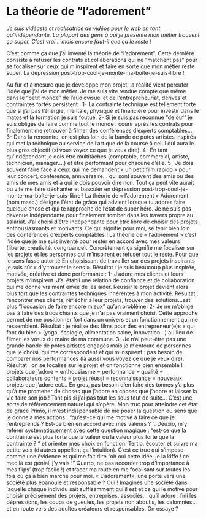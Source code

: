 # La théorie de “l’adorement”

*Je suis vidéaste et réalisatrice de vidéos pour le web en tant qu’indépendante. La plupart des gens à qui je présente mon métier trouvent ça super. C’est vrai… mais encore faut-il que ça le reste !*

C’est comme ça que j’ai inventé la théorie de “l’adorement”. Cette dernière consiste à refuser les contrats et collaborations qui ne “matchent pas” pour se focaliser sur ceux qui m’inspirent et faire en sorte que mon métier reste super.
La dépression post-trop-cool-je-monte-ma-boîte-je-suis-libre !

Au fur et à mesure que je développe mon projet, la réalité vient percuter l’idée que j’ai de mon métier. Je me suis vite rendue compte que même dans le “petit monde” de l’audiovisuel et de l’entrepreneuriat, dérives et contraintes fortes persistent :
1- La contrainte technique est tellement forte que si j’ai pas l’énergie, mentale, physique et financière pour investir dans le matos et la formation je suis foutue.
2- Si je suis pas reconnue “de ouf” je suis obligés de faire comme tout le monde : courir après les contrats pour finalement me retrouver à filmer des conférences d’experts comptables….
3- Dans la rencontre, on est plus loin de la bande de potes artistes inspirés qui met la technique au service de l’art que de la course à celui qui aura le plus gros objectif (si vous voyez ce que je veux dire).
4- En tant qu’indépendant je dois être multitâches (comptable, commercial, artiste, technicien, manager….) et être performant pour chacune d’elle.
5- Je dois souvent faire face à ceux qui me demandent « un petit film rapido » pour leur concert, conférence, anniversaire… qui sont souvent des amis ou des amis de mes amis et à qui je dois pouvoir dire non.
Tout ça peut vite aurait pu vite me faire déchanter et basculer en dépression post-trop-cool-je-monte-ma-boîte-je-suis-libre !
La théorie de « l’adorement »
Adorement (nom masc.) désigne l’état de grâce qui advient lorsque tu adores faire quelque chose et qui te rapproche de l’état de super héro.
Je ne suis pas devenue indépendante pour finalement tomber dans les travers propre au salariat. J’ai choisi d’être indépendante pour être libre de choisir des projets enthousiasmants et motivants. Ce qui signifie pour moi, se tenir bien loin des conférences d’experts comptables !
La théorie de « l’adorement » c’est l’idée que je me suis inventé pour rester en accord avec mes valeurs (liberté, créativité, congruance). Concrètement ça signifie me focaliser sur les projets et les personnes qui m’inspirent et refuser tout le reste.
Pour que le sens fasse autorité
En choisissant de travailler sur des projets inspirants je suis sûr « d’y trouver le sens ». Résultat : je suis beaucoup plus inspirée, motivée, créative et donc performante :
1- J’adore mes clients et leurs projets m’inspirent. J’ai établi une relation de confiance et de collaboration qui me donne vraiment envie de les aider. Réussir le projet devient alors plus fort que les contraintes techniques inhérentes à mon activité. Résultat : rencontrer mes clients, réfléchir à leur projets, trouver des solutions…est plus “l’occasion de faire encore mieux” qu’un problème.
2- Je ne m’oblige pas à faire des trucs chiants que je n’ai pas vraiment choisi. Cette approche permet de me positionner fort dans un univers et un fonctionnement qui me ressemblent. Résultat : je réalise des films pour des entrepreneur(e)s « qui font du bien » (yoga, écologie, alimentation saine, innovation…) au lieu de filmer les vœux du maire de ma commune.
3- Je n’ai peut-être pas une grande bande de potes artistes engagés mais je m’entoure de personnes que je choisi, qui me correspondent et qui m’inspirent : pas besoin de comparer nos performances (là aussi vous voyez ce que je veux dire). Résultat : on se focalise sur le projet et on fonctionne bien ensemble !
projets que j’adore = enthousiasme = performance = qualité = collaborateurs contents = projet réussi = reconnaissance = nouveaux projets que j’adore ect…
En gros, pas besoin d’en faire des tonnes y’a plus qu’à me promener de choses que j’adore en choses que j’adore et laisser la vie faire son job ! Tant pis si j’ai pas tout les sous tout de suite…
C’est une sorte de référencement naturel qui s’opère.
Mon truc pour atteindre cet état de grâce
Primo, il m’est indispensable de me poser la question du sens que je donne à mes actions : “qu’est-ce qui me motive à faire ce que je j’entreprends ? Est-ce bien en accord avec mes valeurs ? ”.
Deuxio, m’y référer systématiquement avec cette question magique : “est-ce que la contrainte est plus forte que la valeur ou la valeur plus forte que la contrainte ? “ et orienter mes choix en fonction.
Tertio, écouter et suivre ma petite voix (d’autres appellent ça l’intuition). C’est ce truc qui s’impose comme une évidence et qui me fait dire “oh oui cette idée, je la kiffe ! ce mec là est génial, j’y vais !”
Quarto, ne pas accorder trop d’importance à mes flips’ (trop facile !) et tracer ma route en me focalisant sur toutes les fois où ça a bien marché pour moi.
« L’adorement», une porte vers une société plus épanouie et responsable ?
Oui !
Imagines une société dans laquelle chaque individu sait suffisamment qui il est et ce qui le motive pour choisir précisément des projets, entreprises, associés… qu’il adore : fini les dépressions, les coups de gueules, les projets non aboutis, les calomnies… et en route vers des adultes créateurs et responsables.
On essaye ?
